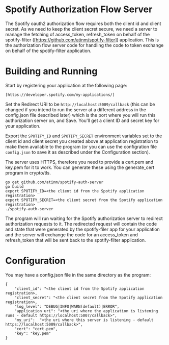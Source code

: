 # Spotify Authorization Flow Server

The Spotify oauth2 authorization flow requires both the client id and client secret.
As we need to keep the client secret secure, we need a server to manage the fetching
of access_token, refresh_token on behalf of the spotify-filter ([https://github.com/atinm/spotify-filter])
application. This is the authorization flow server code for handling the code to token exchange on behalf
of the spotify-filter application.

# Building and Running

Start by registering your application at the following page:

    [https://developer.spotify.com/my-applications/]

Set the Redirect URI to be `http://localhost:5009/callback` (this can be changed if you intend
to run the server at a different address in the config.json file described later) which is the port
where you will run this authorization server on, and Save. You'll get a client ID
and secret key for your application.

Export the `SPOTIFY_ID` and `SPOTIFY_SECRET` environment variables set to the client id and
client secret you created above at application registration to make them available to the program
(or you can use the configration file `config.json` to save it as described under the Configuration section).

The server uses HTTPS, therefore you need to provide a cert.pem and key.pem for it to work. You can generate
these using the generate_cert program in crypto/tls.

    go get github.com/atinm/spotify-auth-server
    go build
    export SPOTIFY_ID=<the client id from the Spotify application registration>
    export SPOTIFY_SECRET=<the client secret from the Spotify application registration>
    ./spotify-auth-server

The program will run waiting for the Spotify authorization server to redirect authorization requests
to it. The redirected request will contain the code and state that were generated by the spotify-filer app for
your application and the server will exchange the code for an access_token and refresh_token that will be sent back
to the spotify-filter application.

# Configuration

You may have a config.json file in the same directory as the program:

    {
        "client_id": "<the client id from the Spotify application registration>,
        "client_secret": "<the client secret from the Spotify application registration>,
        "log_level": "DEBUG|INFO|WARN(default)|ERROR",
        "application_uri": "<the uri where the application is listening runs - default https://localhost:5007/callback>",
        "my_uri":  "<the uri where this server is listening - default https://localhost:5009/callback>",
        "cert": "cert.pem",
        "key": "key.pem"
    }
